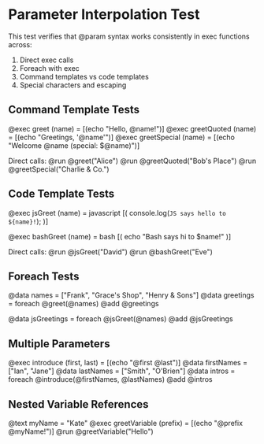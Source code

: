 # Parameter Interpolation Test

This test verifies that @param syntax works consistently in exec functions across:
1. Direct exec calls
2. Foreach with exec
3. Command templates vs code templates
4. Special characters and escaping

## Command Template Tests

@exec greet (name) = [(echo "Hello, @name!")]
@exec greetQuoted (name) = [(echo "Greetings, '@name'")]
@exec greetSpecial (name) = [(echo "Welcome @name (special: \$@name)")]

Direct calls:
@run @greet("Alice")
@run @greetQuoted("Bob's Place")
@run @greetSpecial("Charlie & Co.")

## Code Template Tests

@exec jsGreet (name) = javascript [(
  console.log(`JS says hello to ${name}!`);
)]

@exec bashGreet (name) = bash [(
  echo "Bash says hi to $name!"
)]

Direct calls:
@run @jsGreet("David")
@run @bashGreet("Eve")

## Foreach Tests

@data names = ["Frank", "Grace's Shop", "Henry & Sons"]
@data greetings = foreach @greet(@names)
@add @greetings

@data jsGreetings = foreach @jsGreet(@names)
@add @jsGreetings

## Multiple Parameters

@exec introduce (first, last) = [(echo "@first @last")]
@data firstNames = ["Ian", "Jane"]
@data lastNames = ["Smith", "O'Brien"]
@data intros = foreach @introduce(@firstNames, @lastNames)
@add @intros

## Nested Variable References

@text myName = "Kate"
@exec greetVariable (prefix) = [(echo "@prefix @myName!")]
@run @greetVariable("Hello")